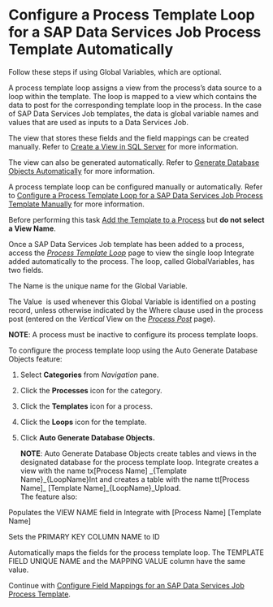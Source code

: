 # Configure a Process Template Loop for a SAP Data Services Job Process Template Automatically

Follow these steps if using Global Variables, which are optional.

A process template loop assigns a view from the process’s data source to
a loop within the template. The loop is mapped to a view which contains
the data to post for the corresponding template loop in the process. In
the case of SAP Data Services Job templates, the data is global variable
names and values that are used as inputs to a Data Services Job.

The view that stores these fields and the field mappings can be created
manually. Refer to [Create a View in SQL
Server](Create_a_View_in_SQL_Server.htm) for more information.

The view can also be generated automatically. Refer to [Generate
Database Objects
Automatically](Generate_Database_Objects_Automatically.htm) for more
information.

A process template loop can be configured manually or automatically.
Refer to [Configure a Process Template Loop for a SAP Data Services Job
Process Template
Manually](Configure_a_Process_Template_Loop_for_a_SAP_Data_Services_Job_Process_Template_Manually.htm)
for more information.

Before performing this task [Add the Template to a
Process](Add_the_Template_to_a_Process_DSJob.htm) but
<span style="font-weight: bold;">do not select a View Name</span>.

Once a SAP Data Services Job template has been added to a process,
access the <span style="font-style: italic;">[Process Template
Loop](../Page_Desc/Process_Template_Loop.htm)</span> page to view the
single loop Integrate added automatically to the process. The loop,
called GlobalVariables, has two fields.

The Name is the unique name for the Global Variable.

The Value  is used whenever this Global Variable is identified on a
posting record, unless otherwise indicated by the Where clause used in
the process post (entered on the
<span style="font-style: italic;">Vertical</span> View on the
<span style="font-style: italic;">[Process
Post](../Page_Desc/Process_Post_H.htm)</span> page).

<span style="font-weight: bold;">NOTE</span>: A process must be inactive
to configure its process template loops.

To configure the process template loop using the Auto Generate Database
Objects feature:

1.  Select <span style="font-weight: bold;">Categories</span> from
    <span style="font-style: italic;">Navigation</span> pane.

2.  Click the <span style="font-weight: bold;">Processes</span> icon for
    the category.

3.  Click the <span style="font-weight: bold;">Templates</span> icon for
    a process.

4.  Click the <span style="font-weight: bold;">Loops</span> icon for the
    template.

5.  Click <span style="font-weight: bold;">Auto Generate Database
    Objects.</span>
    
    <span style="font-weight: bold;">NOTE</span>: Auto Generate Database
    Objects create tables and views in the designated database for the
    process template loop. Integrate creates a view with the name
    tx\[Process Name\] \_{Template Name}\_{LoopName}Int and creates a
    table with the name tt\[Process Name\]\_ \[Template
    Name\]\_{LoopName}\_Upload.  
    The feature also:

Populates the VIEW NAME field in Integrate with \[Process Name\]
\[Template Name\]

Sets the PRIMARY KEY COLUMN NAME to ID

Automatically maps the fields for the process template loop. The
TEMPLATE FIELD UNIQUE NAME and the MAPPING VALUE column have the same
value.

Continue with [Configure Field Mappings for an SAP Data Services Job
Process
Template](Configure_Field_Mappings_for_an_SAP_Data_Services_Job_Process_Template.htm).
